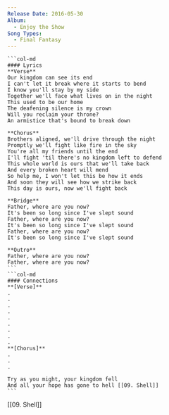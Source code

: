 ```yaml
---
Release Date: 2016-05-30
Album:
  - Enjoy the Show
Song Types:
  - Final Fantasy
---
```


````col
```col-md
#### Lyrics
**Verse**
Our kingdom can see its end
I can't let it break where it starts to bend
I know you'll stay by my side
Together we'll face what lives on in the night
This used to be our home
The deafening silence is my crown
Will you reclaim your throne?
An armistice that's bound to break down

**Chorus**
Brothers aligned, we'll drive through the night
Promptly we'll fight like fire in the sky
You're all my friends until the end
I'll fight 'til there's no kingdom left to defend
This whole world is ours that we'll take back
And every broken heart will mend
So help me, I won't let this be how it ends
And soon they will see how we strike back
This day is ours, now we'll fight back

**Bridge**
Father, where are you now?
It's been so long since I've slept sound
Father, where are you now?
It's been so long since I've slept sound
Father, where are you now?
It's been so long since I've slept sound

**Outro**
Father, where are you now?
Father, where are you now?
```
```col-md
#### Connections
**[Verse]**
.
.
.
.
.
.
.
.
.
**[Chorus]**
.
.
.

Try as you might, your kingdom fell
And all your hope has gone to hell [[09. Shell]]
```
````
[[09. Shell]]